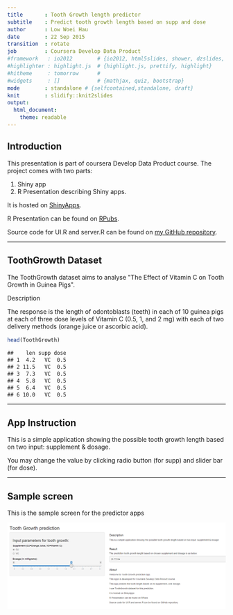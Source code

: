 ```yaml
---
title       : Tooth Growth length predictor
subtitle    : Predict tooth growth length based on supp and dose
author      : Low Woei Hau
date        : 22 Sep 2015
transition  : rotate
job         : Coursera Develop Data Product
#framework   : io2012        # {io2012, html5slides, shower, dzslides, ...}
#highlighter : highlight.js  # {highlight.js, prettify, highlight}
#hitheme     : tomorrow      # 
#widgets     : []            # {mathjax, quiz, bootstrap}
mode        : standalone # {selfcontained,standalone, draft}
knit        : slidify::knit2slides
output: 
  html_document: 
    theme: readable
---
```



## Introduction

This presentation is part of coursera Develop Data Product course. The project comes with two parts:

1. Shiny app
2. R Presentation describing Shiny apps.

It is hosted on [ShinyApps](https://woeihau.shinyapps.io/DevDataProduct).

R Presentation can be found on [RPubs](http://rpubs.com/woeihau/110774).

Source code for UI.R and server.R can be found on [my GitHub repository](https://github.com/woeihau/DevDataProduct).

---

## ToothGrowth Dataset

The ToothGrowth dataset aims to analyse "The Effect of Vitamin C on Tooth Growth in Guinea Pigs".

Description

The response is the length of odontoblasts (teeth) in each of 10 guinea pigs at each of three dose levels of Vitamin C (0.5, 1, and 2 mg) with each of two delivery methods (orange juice or ascorbic acid).


```r
head(ToothGrowth)
```

```
##    len supp dose
## 1  4.2   VC  0.5
## 2 11.5   VC  0.5
## 3  7.3   VC  0.5
## 4  5.8   VC  0.5
## 5  6.4   VC  0.5
## 6 10.0   VC  0.5
```

---

## App Instruction
This is a simple application showing the possible tooth growth length based on two input: supplement & dosage.

You may change the value by clicking radio button (for supp) and slider bar (for dose).

---

## Sample screen
This is the sample screen for the predictor apps

![](AppsScreenshot.PNG)

